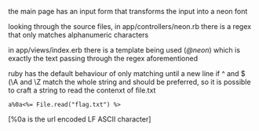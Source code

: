 
the main page has an input form that transforms the input into a neon font

looking through the source files, in app/controllers/neon.rb there is a regex that only matches alphanumeric characters

in app/views/index.erb there is a template being used (*@neon*) which is exactly the text passing through the regex aforementioned

ruby has the default behaviour of only matching until a new line if ^ and $ (\\A and \\Z match the whole string and should be preferred, so it is possible to craft a string to read the contenxt of file.txt

	a%0a<%= File.read("flag.txt") %>
[%0a is the url encoded LF ASCII character]